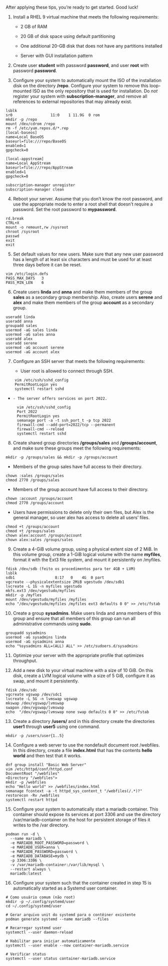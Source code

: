 After applying these tips, you’re ready to get started. Good luck!

1. Install a RHEL 9 virtual machine that meets the following requirements:
    
    - 2 GB of RAM
        
    - 20 GB of disk space using default partitioning
        
    - One additional 20-GB disk that does not have any partitions installed
        
    - Server with GUI installation pattern
        
2. Create user **student** with password **password**, and user **root** with password **password**.
    
3. Configure your system to automatically mount the ISO of the installation disk on the directory **/repo**. Configure your system to remove this loop-mounted ISO as the only repository that is used for installation. Do _not_ register your system with **subscription-manager**, and remove all references to external repositories that may already exist.
```
lsblk
sr0                 11:0    1 11.9G  0 rom 
mkdir -p /repo
mount /dev/cdrom /repo
rm -f /etc/yum.repos.d/*.rep
[local-baseos]
name=Local BaseOS
baseurl=file:///repo/BaseOS
enabled=1
gpgcheck=0

[local-appstream]
name=Local AppStream
baseurl=file:///repo/AppStream
enabled=1
gpgcheck=0

subscription-manager unregister 
subscription-manager clean

```

4. Reboot your server. Assume that you don’t know the root password, and use the appropriate mode to enter a root shell that doesn’t require a password. Set the root password to **mypassword**.
```
rd.break
CTRL+X
mount -o remount,rw /sysroot
chroot /sysroot
passwd
exit
exit
```


5. Set default values for new users. Make sure that any new user password has a length of at least six characters and must be used for at least three days before it can be reset.
```
vim /etc/login.defs
PASS_MAX_DAYS   3
PASS_MIN_LEN    6
```

6. Create users **linda** and **anna** and make them members of the group **sales** as a secondary group membership. Also, create users **serene** and **alex** and make them members of the group **account** as a secondary group.
```
useradd linda
useradd anna
groupadd sales
usermod -aG sales linda
usermod -aG sales anna
useradd alex
useradd serene
usermod -aG account serene
usermod -aG account alex
```

7. Configure an SSH server that meets the following requirements:

    - User root is allowed to connect through SSH.
```
    vim /etc/ssh/sshd_config
    PermitRootLogin yes
    systemctl restart sshd
```

		
-     - The server offers services on port 2022.
```
	 vim /etc/ssh/sshd_config
     Port 2022
     PermitRootLogin yes
     semanage port -a -t ssh_port_t -p tcp 2022
     firewall-cmd --add-port=2022/tcp --permanent
     firewall-cmd --reload
     systemctl restart sshd
```
8. Create shared group directories **/groups/sales** and **/groups/account**, and make sure these groups meet the following requirements:
```
mkdir -p /groups/sales && mkdir -p /groups/account
```

- Members of the group sales have full access to their directory.
```
chown :sales /groups/sales
chmod 2770 /groups/sales
```


-  Members of the group account have full access to their directory.
```
chown :account /groups/account
chmod 2770 /groups/account
```

- Users have permissions to delete only their own files, but Alex is the general manager, so user alex has access to delete all users’ files.
```
chmod +t /groups/account
chmod +t /groups/sales
chown alex:account /groups/account
chown alex:sales /groups/sales
```


9. Create a 4-GiB volume group, using a physical extent size of 2 MiB. In this volume group, create a 1-GiB logical volume with the name **myfiles**, format it with the Ext3 file system, and mount it persistently on /myfiles.
```
fdisk /dev/sdb (feito os procedimentos para ter 4GB + LVM)
lsblk
sdb1                  8:17   0    4G  0 part
vgcreate --physicalextentsize 2MiB vgestudo /dev/sdb1
lvcreate -L 1G -n myfiles vgestudo
mkfs.ext3 /dev/vgestudo/myfiles
mkdir -p /myfles
mount /dev/vgestudo/myfiles /myfiles
echo "/dev/vgestudo/myfiles /myfiles ext3 defaults 0 0" >> /etc/fstab
```


10. Create a group **sysadmins**. Make users linda and anna members of this group and ensure that all members of this group can run all administrative commands using **sudo**.
```
groupadd sysadmins
usermod -aG sysadmins linda
usermod -aG sysadmins anna
echo "%sysadmins ALL=(ALL) ALL" >> /etc/sudoers.d/sysadmins
```


11. Optimize your server with the appropriate profile that optimizes throughput.

12. Add a new disk to your virtual machine with a size of 10 GiB. On this disk, create a LVM logical volume with a size of 5 GiB, configure it as swap, and mount it persistently.
```
fdisk /dev/sdc
vgcreate vgswap /dev/sdc1
lvcreate -L 5G -n lvmswap vgswap
mkswap /dev/vgswap/lvmswap
swapon /dev/vgswap/lvmswap
echo  "/dev/vgswap/lvmswap none swap defaults 0 0" >> /etc/fstab
```

13. Create a directory **/users/** and in this directory create the directories **user1** through **user5** using one command.
```
mkdir -p /users/user{1..5}
```

14. Configure a web server to use the nondefault document root /webfiles. In this directory, create a file **index.html** that has the contents **hello world** and then test that it works.
```
dnf group install "Basic Web Server"
vim /etc/httpd/conf/httpd.conf
DocumentRoot "/webfiles"
<Directory "/webfiles">
mkdir -p /webfiles
echo "Hello world" >> /webfiles/index.html
semanage fcontext -a -t httpd_sys_content_t "/webfiles(/.*)?"
restorecon -Rv /webfiles
systemctl restart httpd
```

15. Configure your system to automatically start a mariadb container. This container should expose its services at port 3306 and use the directory /var/mariadb-container on the host for persistent storage of files it writes to the /var directory.
```
podman run -d \
  --name mariadb \
  -e MARIADB_ROOT_PASSWORD=password \
  -e MARIADB_USER=anna \
  -e MARIADB_PASSWORD=password \
  -e MARIADB_DATABASE=mydb \
  -p 3306:3306 \
  -v /var/mariadb-container:/var/lib/mysql \
  --restart always \
  mariadb:latest
```

16. Configure your system such that the container created in step 15 is automatically started as a Systemd user container.
```
# Como usuário comum (não root)
mkdir -p ~/.config/systemd/user
cd ~/.config/systemd/user

# Gerar arquivo unit do systemd para o contêiner existente
podman generate systemd --name mariadb --files

# Recarregar systemd user
systemctl --user daemon-reload

# Habilitar para iniciar automaticamente
systemctl --user enable --now container-mariadb.service

# Verificar status
systemctl --user status container-mariadb.service
```